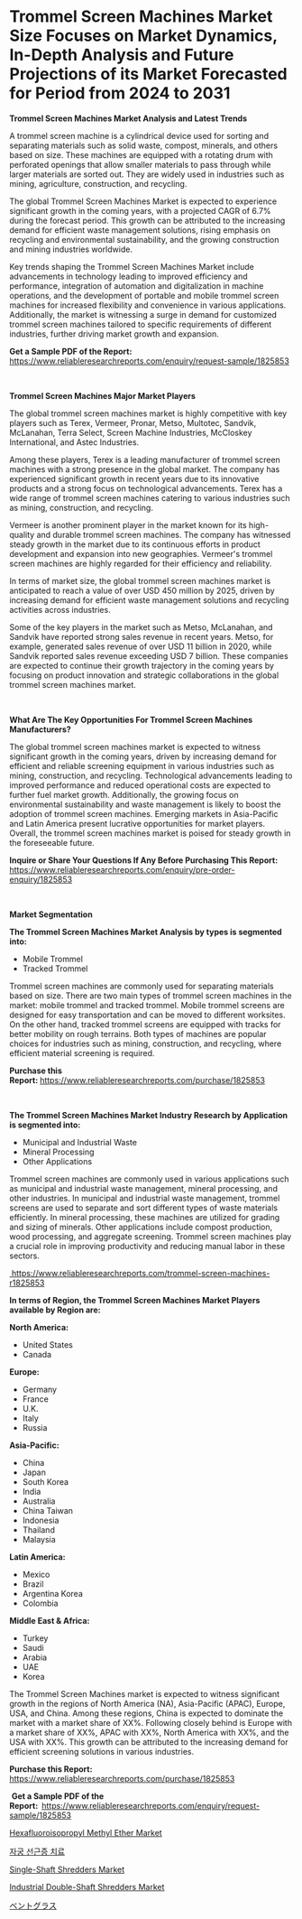 <p><h1>Trommel Screen Machines Market Size Focuses on Market Dynamics, In-Depth Analysis and Future Projections of its Market Forecasted for Period from 2024 to 2031</h1></p><p><strong>Trommel Screen Machines Market Analysis and Latest Trends</strong></p>
<p><p>A trommel screen machine is a cylindrical device used for sorting and separating materials such as solid waste, compost, minerals, and others based on size. These machines are equipped with a rotating drum with perforated openings that allow smaller materials to pass through while larger materials are sorted out. They are widely used in industries such as mining, agriculture, construction, and recycling.</p><p>The global Trommel Screen Machines Market is expected to experience significant growth in the coming years, with a projected CAGR of 6.7% during the forecast period. This growth can be attributed to the increasing demand for efficient waste management solutions, rising emphasis on recycling and environmental sustainability, and the growing construction and mining industries worldwide.</p><p>Key trends shaping the Trommel Screen Machines Market include advancements in technology leading to improved efficiency and performance, integration of automation and digitalization in machine operations, and the development of portable and mobile trommel screen machines for increased flexibility and convenience in various applications. Additionally, the market is witnessing a surge in demand for customized trommel screen machines tailored to specific requirements of different industries, further driving market growth and expansion.</p></p>
<p><strong>Get a Sample PDF of the Report:&nbsp;</strong> <a href="https://www.reliableresearchreports.com/enquiry/request-sample/1825853">https://www.reliableresearchreports.com/enquiry/request-sample/1825853</a></p>
<p>&nbsp;</p>
<p><strong>Trommel Screen Machines Major Market Players</strong></p>
<p><p>The global trommel screen machines market is highly competitive with key players such as Terex, Vermeer, Pronar, Metso, Multotec, Sandvik, McLanahan, Terra Select, Screen Machine Industries, McCloskey International, and Astec Industries. </p><p>Among these players, Terex is a leading manufacturer of trommel screen machines with a strong presence in the global market. The company has experienced significant growth in recent years due to its innovative products and a strong focus on technological advancements. Terex has a wide range of trommel screen machines catering to various industries such as mining, construction, and recycling.</p><p>Vermeer is another prominent player in the market known for its high-quality and durable trommel screen machines. The company has witnessed steady growth in the market due to its continuous efforts in product development and expansion into new geographies. Vermeer's trommel screen machines are highly regarded for their efficiency and reliability.</p><p>In terms of market size, the global trommel screen machines market is anticipated to reach a value of over USD 450 million by 2025, driven by increasing demand for efficient waste management solutions and recycling activities across industries.</p><p>Some of the key players in the market such as Metso, McLanahan, and Sandvik have reported strong sales revenue in recent years. Metso, for example, generated sales revenue of over USD 11 billion in 2020, while Sandvik reported sales revenue exceeding USD 7 billion. These companies are expected to continue their growth trajectory in the coming years by focusing on product innovation and strategic collaborations in the global trommel screen machines market.</p></p>
<p>&nbsp;</p>
<p><strong>What Are The Key Opportunities For Trommel Screen Machines Manufacturers?</strong></p>
<p><p>The global trommel screen machines market is expected to witness significant growth in the coming years, driven by increasing demand for efficient and reliable screening equipment in various industries such as mining, construction, and recycling. Technological advancements leading to improved performance and reduced operational costs are expected to further fuel market growth. Additionally, the growing focus on environmental sustainability and waste management is likely to boost the adoption of trommel screen machines. Emerging markets in Asia-Pacific and Latin America present lucrative opportunities for market players. Overall, the trommel screen machines market is poised for steady growth in the foreseeable future.</p></p>
<p><strong>Inquire or Share Your Questions If Any Before Purchasing This Report:</strong> <a href="https://www.reliableresearchreports.com/enquiry/pre-order-enquiry/1825853">https://www.reliableresearchreports.com/enquiry/pre-order-enquiry/1825853</a></p>
<p>&nbsp;</p>
<p><strong>Market Segmentation</strong></p>
<p><strong>The Trommel Screen Machines Market Analysis by types is segmented into:</strong></p>
<p><ul><li>Mobile Trommel</li><li>Tracked Trommel</li></ul></p>
<p><p>Trommel screen machines are commonly used for separating materials based on size. There are two main types of trommel screen machines in the market: mobile trommel and tracked trommel. Mobile trommel screens are designed for easy transportation and can be moved to different worksites. On the other hand, tracked trommel screens are equipped with tracks for better mobility on rough terrains. Both types of machines are popular choices for industries such as mining, construction, and recycling, where efficient material screening is required.</p></p>
<p><strong>Purchase this Report:&nbsp;</strong><a href="https://www.reliableresearchreports.com/purchase/1825853">https://www.reliableresearchreports.com/purchase/1825853</a></p>
<p>&nbsp;</p>
<p><strong>The Trommel Screen Machines Market Industry Research by Application is segmented into:</strong></p>
<p><ul><li>Municipal and Industrial Waste</li><li>Mineral Processing</li><li>Other Applications</li></ul></p>
<p><p>Trommel screen machines are commonly used in various applications such as municipal and industrial waste management, mineral processing, and other industries. In municipal and industrial waste management, trommel screens are used to separate and sort different types of waste materials efficiently. In mineral processing, these machines are utilized for grading and sizing of minerals. Other applications include compost production, wood processing, and aggregate screening. Trommel screen machines play a crucial role in improving productivity and reducing manual labor in these sectors.</p></p>
<p><a href="https://www.reliableresearchreports.com/trommel-screen-machines-r1825853">&nbsp;https://www.reliableresearchreports.com/trommel-screen-machines-r1825853</a></p>
<p><strong>In terms of Region, the Trommel Screen Machines Market Players available by Region are:</strong></p>
<p>
    <p> <strong> North America: </strong>
        <ul>
            <li>United States</li>
            <li>Canada</li>
        </ul>
        </p> 
    <p> <strong> Europe: </strong>
        <ul>
            <li>Germany</li>
            <li>France</li>
            <li>U.K.</li>
            <li>Italy</li>
            <li>Russia</li>
        </ul>
        </p> 
    <p> <strong> Asia-Pacific: </strong>
        <ul>
            <li>China</li>
            <li>Japan</li>
            <li>South Korea</li>
            <li>India</li>
            <li>Australia</li>
            <li>China Taiwan</li>
            <li>Indonesia</li>
            <li>Thailand</li>
            <li>Malaysia</li>
        </ul>
        </p> 
    <p> <strong> Latin America: </strong>
        <ul>
            <li>Mexico</li>
            <li>Brazil</li>
            <li>Argentina Korea</li>
            <li>Colombia</li>
        </ul>
        </p> 
    <p> <strong> Middle East & Africa: </strong>
        <ul>
            <li>Turkey</li>
            <li>Saudi</li>
            <li>Arabia</li>
            <li>UAE</li>
            <li>Korea</li>
        </ul>
    </p>
    </p>
<p><p>The Trommel Screen Machines market is expected to witness significant growth in the regions of North America (NA), Asia-Pacific (APAC), Europe, USA, and China. Among these regions, China is expected to dominate the market with a market share of XX%. Following closely behind is Europe with a market share of XX%, APAC with XX%, North America with XX%, and the USA with XX%. This growth can be attributed to the increasing demand for efficient screening solutions in various industries.</p></p>
<p><strong>Purchase this Report: </strong><a href="https://www.reliableresearchreports.com/purchase/1825853">https://www.reliableresearchreports.com/purchase/1825853</a></p>
<p>&nbsp;<strong>Get a Sample PDF of the Report:&nbsp;&nbsp;</strong><a href="https://www.reliableresearchreports.com/enquiry/request-sample/1825853">https://www.reliableresearchreports.com/enquiry/request-sample/1825853</a></p>
<p><strong></strong></p>
<p><p><a href="https://issuu.com/reportprime-2/docs/hexafluoroisopropyl-methyl-ether-market-size-2030.">Hexafluoroisopropyl Methyl Ether Market</a></p><p><a href="https://github.com/BrettWeberrt8767765/Market-Research-Report-List-1/blob/main/652966138497.md">자궁 선근증 치료</a></p><p><a href="https://github.com/jerrycopelandthomaswsqd8q/Market-Research-Report-List-2/blob/main/single-shaft-shredders-market.md">Single-Shaft Shredders Market</a></p><p><a href="https://github.com/yoshih12/Market-Research-Report-List-3/blob/main/industrial-double-shaft-shredders-market.md">Industrial Double-Shaft Shredders Market</a></p><p><a href="https://github.com/ddwcuskozol07187/Market-Research-Report-List-1/blob/main/758301341707.md">ベントグラス</a></p></p>